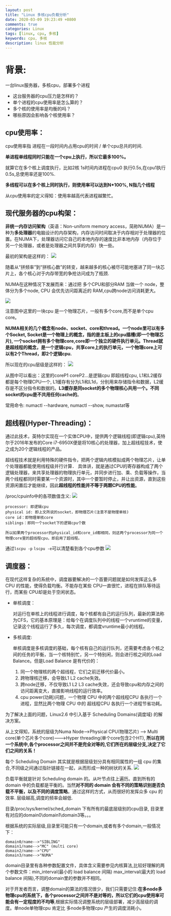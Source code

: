 ```yaml
---
layout: post
title: "Linux 多核cpu负载分析"
date: 2020-03-09 19:23:49 +0800
comments: true
categories: Linux
tags: [linux, cpu, 多核]
keywords: cpu, 多核
description: linux 性能分析
---
```


# 背景:
一台linux服务器，多核cpu，部署多个进程

- 这台服务器的cpu压力是怎样的？
- 单个进程的cpu使用率是怎么算的？
- 多个核的使用率是均衡的吗？
- 哪些原因会影响各个核使用率？

## cpu使用率：
cpu使用率指 进程在一段时间内占用cpu的时间 / 单个cpu总共的时间.

**单进程单线程同时只能在一个cpu上执行，所以它最多100%。**

就算它在多个核上调度执行，比如2核 1s时间内进程在cpu0 执行0.5s,在cpu1执行0.5s,总使用率还是100%.

**多线程可以在多个核上同时执行，则使用率可以达到N*100%, N指几个线程**

从cpu使用率的定义得知：使用率越高代表进程越繁忙。


## 现代服务器的cpu构架：

**非统一内存访问架构**（英语：Non-uniform memory access，简称NUMA）是一种为**多处理器**的电脑设计的内存架构，内存访问时间取决于内存相对于处理器的位置。在NUMA下，处理器访问它自己的本地内存的速度比非本地内存（内存位于另一个处理器，或者是处理器之间共享的内存）快一些。

最初的架构是这样的：
![](https://raw.githubusercontent.com/KeepMemoryAlive/KeepMemoryAlive.github.io/master/images/no_numa.png)

随着从“拼频率”到“拼核心数”的转变，越来越多的核心被尽可能地塞进了同一块芯片上，各个核心对于内存带宽的争抢访问成为了瓶颈.

 NUMA在这种情况下发展而来：通过把 多个CPU和部分RAM 当做一个 node，整体分为多个node, CPU 会优先访问距离近的 RAM,cpu跨node访问消耗更大。

 ![](https://raw.githubusercontent.com/KeepMemoryAlive/KeepMemoryAlive.github.io/master/images/numa_node.png)

注意图中这里的一块cpu 是一个物理芯片，一般有多个core,而不是单个cpu core。

**NUMA相关的几个概念有node、socket、core和thread。一个node里可以有多个Socket, Socket是一个物理上的概念，指的是主板上的cpu插槽(即一个物理芯片), 一个socket拥有多个物理core,core即一个独立的硬件执行单元。Thread就是超线程的概念，是一个逻辑cpu，共享core上的执行单元，一个物理core上可以有2个Thread，即2个逻辑cpu.**

所以现在的cpu层级是这样的：
![](https://raw.githubusercontent.com/KeepMemoryAlive/KeepMemoryAlive.github.io/master/images/numa.png)

从图中可以看出：这里的coreP1 coreP2...是逻辑cpu 即超线程cpu, L1和L2缓存都是每个物理CPU一个, L1缓存有分为L1i和L1d，分别用来存储指令和数据，L2缓存是不区分指令和数据的。**L3缓存是同socket的多个物理核心共用一个。不同socket的cpu是不共用任何cache的**。

常用命令: numactl --hardware, numactl --show, numastat等

## 超线程(Hyper-Threading)：
通过此技术，英特尔实现在一个实体CPU中，提供两个逻辑线程(即逻辑cpu),英特尔于2016年发布的Core i7-6950X便是将10核心的处理器，加上超线程技术，使之成为20个逻辑线程的产品。

超线程技术就是利用特殊的硬件指令，把两个逻辑内核模拟成两个物理芯片，让单个处理器都能使用线程级并行计算． 具体讲，就是通过CPU的寄存器构成了两个逻辑处理器，来共享处理器的物理执行单元，并同步进行加、乘、负载等操作，当两个线程都同时需要某一个资源时，其中一个要暂时停止，并让出资源，直到这些资源闲置后才能继续，因此**超线程的性能并不等于两颗CPU的性能**。

/proc/cpuinfo中的各项数值含义:
![](https://raw.githubusercontent.com/KeepMemoryAlive/KeepMemoryAlive.github.io/master/images/cpuinfo.png)

    processor: 即逻辑cpu
    physical id: 即上文所说的socket，即物理芯片(注意不是物理单核)
    core id：即物理单核core
    siblings：即同一个socket下的逻辑cpu个数

    所以如果两个processor的physical_id和core_id都相同，则这两个processor为同一个物理core里的超线程cpu，即启用了超线程。

通过`lscpu -p` `lscpu -e`可以清楚看到各个cpu参数
![](https://raw.githubusercontent.com/KeepMemoryAlive/KeepMemoryAlive.github.io/master/images/lscpu.png)

## 调度器：
在现代这样复杂的系统中，调度器要解决的一个首要问题就是如何发挥这么多 CPU 的性能，使得负载均衡。不能存在某些 CPU一直很忙，进程在排队等待运行，而某些 CPU却是处于空闲状态。

- 单核调度：
  
    对运行在单核上的线程进行调度，每个核都有自己的运行队列，最新的算法称为CFS，它的基本原理是：给每个在调度队列中的线程一个vruntime的变量，记录这个线程运行了多久，每次调度，都调度vruntime最小的线程。

- 多核调度:
    
    单核调度是多核调度的基础，每个核有自己的运行队列，还需要考虑各个核之间的任务的平衡，当一个核特别忙，另一个特别闲，则会进行核之间的Load Balance。但是Load Balance 是有代价的：

    1. 同一个物理核的两个超线程，它们之前迁移代价最小。
    2. 跨物理核迁移，会导致L1 L2 cache失效。
    3. 跨node迁移，不仅导致L1 L2 L3 cache失效，还会导致cpu和内存之间的访问距离变大，直接影响线程的运行效率。
    4. cpu power(功耗)问题，一个物理 CPU 中的两个超线程CPU 各执行一个进程，显然比两个物理 CPU 中的  超线程CPU 各执行一个进程节省功耗。

为了解决上面的问题，Linux2.6 中引入基于 Scheduling Domains(调度域) 的解决方案。

从上文得知，系统的层级为Numa Node-->Physical CPU(物理芯片) --> Multi core(单个芯片多个core)--->Hyper threading(单个core包含2个HT),
**所以在同一个系统中,各个processor之间并不是完全对等的,它们所在的层级分支,决定了它们之间的关系！**

每个 Scheduling Domain 其实就是根据层级划分具有相同属性的一组 cpu 的集合,不同级之间通过指针链接在一起，从而形成一种的树状的关系.
![](https://raw.githubusercontent.com/KeepMemoryAlive/KeepMemoryAlive.github.io/master/images/domain.png)

负载平衡就是针对 Scheduling domain 的。从叶节点往上遍历。直到所有的 domain 中的负载都是平衡的。当然**对不同的 domain 会有不同的策略识别是否负载不平衡，以及不同的调度策略**。通过这样的方式，从而很好的发挥众多 cpu 的效率. 层级越高,调度的频率会越低.

目录/proc/sys/kernel/sched_domain 下有所有的最底层级别的cpu目录, 目录里有对应的domain0\domain1\domain3等。。。

根据系统的实际层级,目录里可能只有一个domain,或者有多个domain,一般情况下：

    domain0/name-->"SIBLING"  
    domain1/name-->"MC" (multi core)  
    domain2/name-->"CPU" 
    domain3/name-->"NUMA"

domain目录里有各种参数配置文件，具体含义需要参见内核算法,比较好理解的两个参数文件：min_interval(最小的 load balance 间隔)
max_interval(最大的 load balance 间隔),不同的domain里的参数并不相同。

对于开发者而言，调整domain的算法的情况很少，我们只需要记住:**在多node多物理cpu的系统下，各个processor之间并不是对等的，所以它们的cpu使用率可能会有一定程度的不均等**,根据实际情况调整系统的层级部署，减少高层级的调度。单node单物理cpu 肯定比 多node多物理cpu 产生的调度消耗小。

